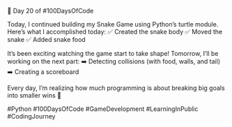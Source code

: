 🐍 Day 20 of #100DaysOfCode

Today, I continued building my Snake Game using Python’s turtle module.
Here’s what I accomplished today:
✅ Created the snake body
✅ Moved the snake
✅ Added snake food

It’s been exciting watching the game start to take shape!
Tomorrow, I’ll be working on the next part:
➡️ Detecting collisions (with food, walls, and tail)
➡️ Creating a scoreboard

Every day, I’m realizing how much programming is about breaking big goals into smaller wins 💪

#Python #100DaysOfCode #GameDevelopment #LearningInPublic #CodingJourney
